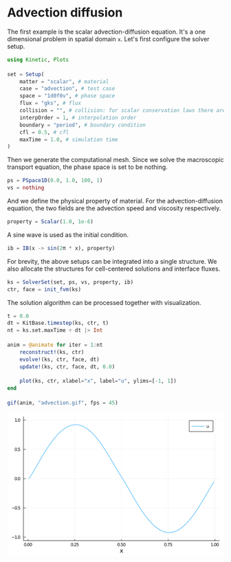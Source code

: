 # Advection diffusion

The first example is the scalar advection-diffusion equation.
It's a one dimensional problem in spatial domain ``x``.
Let's first configure the solver setup.
```julia
using Kinetic, Plots

set = Setup(
    matter = "scalar", # material
    case = "advection", # test case
    space = "1d0f0v", # phase space
    flux = "gks", # flux
    collision = "", # collision: for scalar conservation laws there are none
    interpOrder = 1, # interpolation order
    boundary = "period", # boundary condition
    cfl = 0.5, # cfl
    maxTime = 1.0, # simulation time
)
```

Then we generate the computational mesh.
Since we solve the macroscopic transport equation, the phase space is set to be nothing.
```julia
ps = PSpace1D(0.0, 1.0, 100, 1)
vs = nothing
```

And we define the physical property of material.
For the advection-diffusion equation, the two fields are the advection speed and viscosity respectively.
```julia
property = Scalar(1.0, 1e-6)
```

A sine wave is used as the initial condition.
```julia
ib = IB(x -> sin(2π * x), property)
```

For brevity, the above setups can be integrated into a single structure.
We also allocate the structures for cell-centered solutions and interface fluxes.
```julia
ks = SolverSet(set, ps, vs, property, ib)
ctr, face = init_fvm(ks)
```

The solution algorithm can be processed together with visualization.
```julia
t = 0.0
dt = KitBase.timestep(ks, ctr, t)
nt = ks.set.maxTime ÷ dt |> Int

anim = @animate for iter = 1:nt
    reconstruct!(ks, ctr)
    evolve!(ks, ctr, face, dt)
    update!(ks, ctr, face, dt, 0.0)

    plot(ks, ctr, xlabel="x", label="u", ylims=[-1, 1])
end

gif(anim, "advection.gif", fps = 45)
```

![](./assets/advection.gif)
